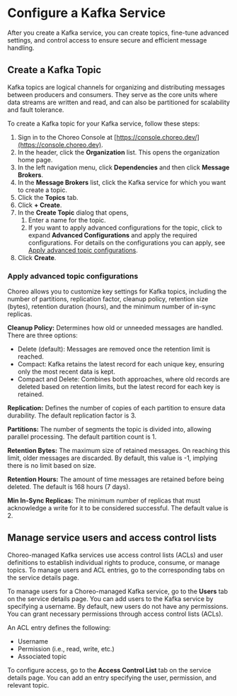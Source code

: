 # Configure a Kafka Service

After you create a Kafka service, you can create topics, fine-tune advanced settings, and control access to ensure secure and efficient message handling. 

## Create a Kafka Topic

Kafka topics are logical channels for organizing and distributing messages between producers and consumers. They serve as the core units where data streams are written and read, and can also be partitioned for scalability and fault tolerance.

To create a Kafka topic for your Kafka service, follow these steps:

1. Sign in to the Choreo Console at [https://console.choreo.dev/](https://console.choreo.dev).
2. In the header, click the **Organization** list. This opens the organization home page.
3. In the left navigation menu, click **Dependencies** and then click **Message Brokers**.
4. In the **Message Brokers** list, click the Kafka service for which you want to create a topic.
5. Click the **Topics** tab.
6. Click **+ Create**.
7. In the **Create Topic** dialog that opens, 
   1. Enter a name for the topic.
   2. If you want to apply advanced configurations for the topic, click to expand **Advanced Configurations** and apply the required configurations. For details on the configurations you can apply, see [Apply advanced topic configurations](#apply-advanced-topic-configurations).
8. Click **Create**.

### Apply advanced topic configurations

Choreo allows you to customize key settings for Kafka topics, including the number of partitions, replication factor, cleanup policy, retention size (bytes), retention duration (hours), and the minimum number of in-sync replicas.

**Cleanup Policy:**  Determines how old or unneeded messages are handled. There are three options:  

- Delete (default): Messages are removed once the retention limit is reached.  
- Compact: Kafka retains the latest record for each unique key, ensuring only the most recent data is kept.  
- Compact and Delete: Combines both approaches, where old records are deleted based on retention limits, but the latest record for each key is retained.

**Replication:** Defines the number of copies of each partition to ensure data durability. The default replication factor is 3.

**Partitions:** The number of segments the topic is divided into, allowing parallel processing. The default partition count is 1.

**Retention Bytes:** The maximum size of retained messages. On reaching this limit, older messages are discarded. By default, this value is -1, implying there is no limit based on size.

**Retention Hours:** The amount of time messages are retained before being deleted. The default is 168 hours (7 days).

**Min In-Sync Replicas:** The minimum number of replicas that must acknowledge a write for it to be considered successful. The default value is 2.

## Manage service users and access control lists

Choreo-managed Kafka services use access control lists (ACLs) and user definitions to establish individual rights to produce, consume, or manage topics. To manage users and ACL entries, go to the corresponding tabs on the service details page.

To manage users for a Choreo-managed Kafka service, go to the **Users** tab on the service details page. You can add users to the Kafka service by specifying a username. By default, new users do not have any permissions. You can grant necessary permissions through access control lists (ACLs).

An ACL entry defines the following:

- Username
- Permission (i.e., read, write, etc.)
- Associated topic

To configure access, go to the **Access Control List** tab on the service details page. You can add an entry specifying the user, permission, and relevant topic.

